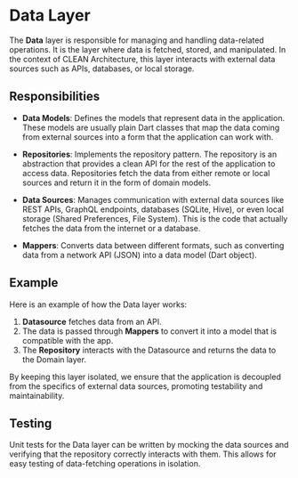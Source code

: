 # Data Layer

The **Data** layer is responsible for managing and handling data-related operations. It is the layer where data is fetched, stored, and manipulated. In the context of CLEAN Architecture, this layer interacts with external data sources such as APIs, databases, or local storage.

## Responsibilities

- **Data Models**: Defines the models that represent data in the application. These models are usually plain Dart classes that map the data coming from external sources into a form that the application can work with.
- **Repositories**: Implements the repository pattern. The repository is an abstraction that provides a clean API for the rest of the application to access data. Repositories fetch the data from either remote or local sources and return it in the form of domain models.

- **Data Sources**: Manages communication with external data sources like REST APIs, GraphQL endpoints, databases (SQLite, Hive), or even local storage (Shared Preferences, File System). This is the code that actually fetches the data from the internet or a database.

- **Mappers**: Converts data between different formats, such as converting data from a network API (JSON) into a data model (Dart object).

## Example

Here is an example of how the Data layer works:

1. **Datasource** fetches data from an API.
2. The data is passed through **Mappers** to convert it into a model that is compatible with the app.
3. The **Repository** interacts with the Datasource and returns the data to the Domain layer.

By keeping this layer isolated, we ensure that the application is decoupled from the specifics of external data sources, promoting testability and maintainability.

## Testing

Unit tests for the Data layer can be written by mocking the data sources and verifying that the repository correctly interacts with them. This allows for easy testing of data-fetching operations in isolation.
